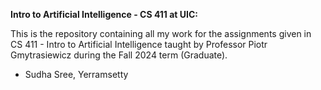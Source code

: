 **Intro to Artificial Intelligence - CS 411 at UIC:**

This is the repository containing all my work for the assignments given in CS 411 - Intro to Artificial Intelligence taught by Professor Piotr Gmytrasiewicz during the Fall 2024 term (Graduate).

- Sudha Sree, Yerramsetty
